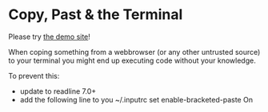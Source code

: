 Copy, Past & the Terminal
=========================

Please try [the demo site](https://nudin.github.io/copy-paste-and-the-terminal/copypaste.html)!

When coping something from a webbrowser (or any other untrusted source) to your terminal you might end up executing code without your knowledge. 

To prevent this:
* update to readline 7.0+
* add the following line to you ~/.inputrc
set enable-bracketed-paste On
 


